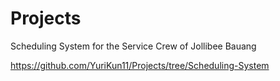 # Projects

Scheduling System for the Service Crew of Jollibee Bauang

https://github.com/YuriKun11/Projects/tree/Scheduling-System
